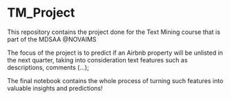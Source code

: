 # TM_Project
This repository contains the project done for the Text Mining course that is part of the MDSAA @NOVAIMS

The focus of the project is to predict if an Airbnb property will be unlisted in the next quarter, taking into consideration text features such as descriptions, comments (...);

The final notebook contains the whole process of turning such features into valuable insights and predictions!
